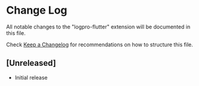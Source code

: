 # Change Log

All notable changes to the "logpro-flutter" extension will be documented in this file.

Check [Keep a Changelog](http://keepachangelog.com/) for recommendations on how to structure this file.

## [Unreleased]

- Initial release